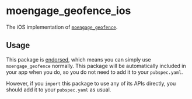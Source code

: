 # moengage\_geofence\_ios

The iOS implementation of [`moengage_geofence`][1].

## Usage

This package is [endorsed][2], which means you can simply use `moengage_geofence`
normally. This package will be automatically included in your app when you do,
so you do not need to add it to your `pubspec.yaml`.

However, if you `import` this package to use any of its APIs directly, you
should add it to your `pubspec.yaml` as usual.

[1]: https://pub.dev/packages/moengage_geofence
[2]: https://flutter.dev/docs/development/packages-and-plugins/developing-packages#endorsed-federated-plugin